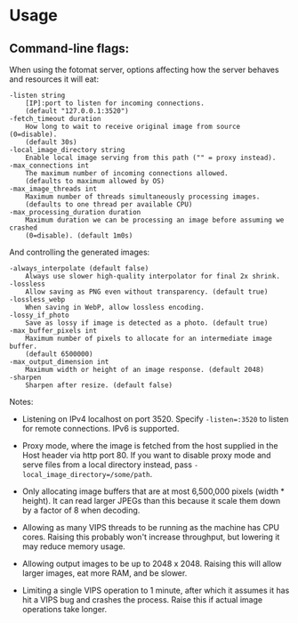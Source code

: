 Usage
=====

Command-line flags:
------------------

When using the fotomat server, options affecting how the server behaves and resources it will eat:

```
-listen string
    [IP]:port to listen for incoming connections.
    (default "127.0.0.1:3520")
-fetch_timeout duration
    How long to wait to receive original image from source (0=disable).
    (default 30s)
-local_image_directory string
    Enable local image serving from this path ("" = proxy instead).
-max_connections int
    The maximum number of incoming connections allowed.
    (defaults to maximum allowed by OS)
-max_image_threads int
    Maximum number of threads simultaneously processing images.
    (defaults to one thread per available CPU)
-max_processing_duration duration
    Maximum duration we can be processing an image before assuming we crashed
    (0=disable). (default 1m0s)
```

And controlling the generated images:

```
-always_interpolate (default false)
    Always use slower high-quality interpolator for final 2x shrink.
-lossless
    Allow saving as PNG even without transparency. (default true)
-lossless_webp
    When saving in WebP, allow lossless encoding.
-lossy_if_photo
    Save as lossy if image is detected as a photo. (default true)
-max_buffer_pixels int
    Maximum number of pixels to allocate for an intermediate image buffer.
    (default 6500000)
-max_output_dimension int
    Maximum width or height of an image response. (default 2048)
-sharpen
    Sharpen after resize. (default false)
```

Notes:

* Listening on IPv4 localhost on port 3520. Specify ```-listen=:3520``` to listen for remote connections. IPv6 is supported.

* Proxy mode, where the image is fetched from the host supplied in the Host header via http port 80. If you want to disable proxy mode and serve files from a local directory instead, pass ```-local_image_directory=/some/path```.

* Only allocating image buffers that are at most 6,500,000 pixels (width * height). It can read larger JPEGs than this because it scale them down by a factor of 8 when decoding.

* Allowing as many VIPS threads to be running as the machine has CPU cores. Raising this probably won't increase throughput, but lowering it may reduce memory usage.

* Allowing output images to be up to 2048 x 2048. Raising this will allow larger images, eat more RAM, and be slower.

* Limiting a single VIPS operation to 1 minute, after which it assumes it has hit a VIPS bug and crashes the process.  Raise this if actual image operations take longer.
